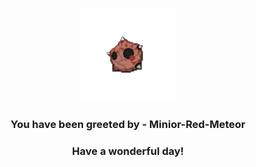 <p align="center">
    <img src="https://raw.githubusercontent.com/PokeAPI/sprites/master/sprites/pokemon/774.png" width="150" height="150">
</p>
<h3 align="center">You have been greeted by - <b>Minior-Red-Meteor</b></h3>
<h3 align="center">Have a wonderful day!</h3>
